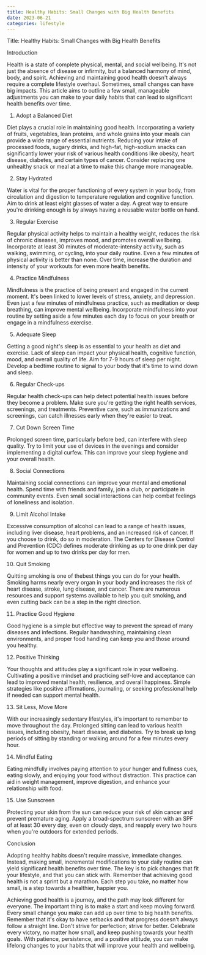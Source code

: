```yaml
---
title: Healthy Habits: Small Changes with Big Health Benefits
date: 2023-06-21
categories: lifestyle
---
```


Title: Healthy Habits: Small Changes with Big Health Benefits

Introduction

Health is a state of complete physical, mental, and social wellbeing. It's not just the absence of disease or infirmity, but a balanced harmony of mind, body, and spirit. Achieving and maintaining good health doesn't always require a complete lifestyle overhaul. Sometimes, small changes can have big impacts. This article aims to outline a few small, manageable adjustments you can make to your daily habits that can lead to significant health benefits over time.

1. Adopt a Balanced Diet

Diet plays a crucial role in maintaining good health. Incorporating a variety of fruits, vegetables, lean proteins, and whole grains into your meals can provide a wide range of essential nutrients. Reducing your intake of processed foods, sugary drinks, and high-fat, high-sodium snacks can significantly lower your risk of various health conditions like obesity, heart disease, diabetes, and certain types of cancer. Consider replacing one unhealthy snack or meal at a time to make this change more manageable.

2. Stay Hydrated

Water is vital for the proper functioning of every system in your body, from circulation and digestion to temperature regulation and cognitive function. Aim to drink at least eight glasses of water a day. A great way to ensure you're drinking enough is by always having a reusable water bottle on hand.

3. Regular Exercise

Regular physical activity helps to maintain a healthy weight, reduces the risk of chronic diseases, improves mood, and promotes overall wellbeing. Incorporate at least 30 minutes of moderate-intensity activity, such as walking, swimming, or cycling, into your daily routine. Even a few minutes of physical activity is better than none. Over time, increase the duration and intensity of your workouts for even more health benefits.

4. Practice Mindfulness

Mindfulness is the practice of being present and engaged in the current moment. It's been linked to lower levels of stress, anxiety, and depression. Even just a few minutes of mindfulness practice, such as meditation or deep breathing, can improve mental wellbeing. Incorporate mindfulness into your routine by setting aside a few minutes each day to focus on your breath or engage in a mindfulness exercise.

5. Adequate Sleep

Getting a good night's sleep is as essential to your health as diet and exercise. Lack of sleep can impact your physical health, cognitive function, mood, and overall quality of life. Aim for 7-9 hours of sleep per night. Develop a bedtime routine to signal to your body that it's time to wind down and sleep.

6. Regular Check-ups

Regular health check-ups can help detect potential health issues before they become a problem. Make sure you're getting the right health services, screenings, and treatments. Preventive care, such as immunizations and screenings, can catch illnesses early when they're easier to treat.

7. Cut Down Screen Time

Prolonged screen time, particularly before bed, can interfere with sleep quality. Try to limit your use of devices in the evenings and consider implementing a digital curfew. This can improve your sleep hygiene and your overall health.

8. Social Connections

Maintaining social connections can improve your mental and emotional health. Spend time with friends and family, join a club, or participate in community events. Even small social interactions can help combat feelings of loneliness and isolation.

9. Limit Alcohol Intake

Excessive consumption of alcohol can lead to a range of health issues, including liver disease, heart problems, and an increased risk of cancer. If you choose to drink, do so in moderation. The Centers for Disease Control and Prevention (CDC) defines moderate drinking as up to one drink per day for women and up to two drinks per day for men.

10. Quit Smoking

Quitting smoking is one of thebest things you can do for your health. Smoking harms nearly every organ in your body and increases the risk of heart disease, stroke, lung disease, and cancer. There are numerous resources and support systems available to help you quit smoking, and even cutting back can be a step in the right direction.

11. Practice Good Hygiene

Good hygiene is a simple but effective way to prevent the spread of many diseases and infections. Regular handwashing, maintaining clean environments, and proper food handling can keep you and those around you healthy.

12. Positive Thinking

Your thoughts and attitudes play a significant role in your wellbeing. Cultivating a positive mindset and practicing self-love and acceptance can lead to improved mental health, resilience, and overall happiness. Simple strategies like positive affirmations, journaling, or seeking professional help if needed can support mental health.

13. Sit Less, Move More

With our increasingly sedentary lifestyles, it's important to remember to move throughout the day. Prolonged sitting can lead to various health issues, including obesity, heart disease, and diabetes. Try to break up long periods of sitting by standing or walking around for a few minutes every hour.

14. Mindful Eating

Eating mindfully involves paying attention to your hunger and fullness cues, eating slowly, and enjoying your food without distraction. This practice can aid in weight management, improve digestion, and enhance your relationship with food.

15. Use Sunscreen

Protecting your skin from the sun can reduce your risk of skin cancer and prevent premature aging. Apply a broad-spectrum sunscreen with an SPF of at least 30 every day, even on cloudy days, and reapply every two hours when you're outdoors for extended periods.

Conclusion

Adopting healthy habits doesn't require massive, immediate changes. Instead, making small, incremental modifications to your daily routine can yield significant health benefits over time. The key is to pick changes that fit your lifestyle, and that you can stick with. Remember that achieving good health is not a sprint but a marathon. Each step you take, no matter how small, is a step towards a healthier, happier you.

Achieving good health is a journey, and the path may look different for everyone. The important thing is to make a start and keep moving forward. Every small change you make can add up over time to big health benefits. Remember that it's okay to have setbacks and that progress doesn't always follow a straight line. Don't strive for perfection; strive for better. Celebrate every victory, no matter how small, and keep pushing towards your health goals. With patience, persistence, and a positive attitude, you can make lifelong changes to your habits that will improve your health and wellbeing.